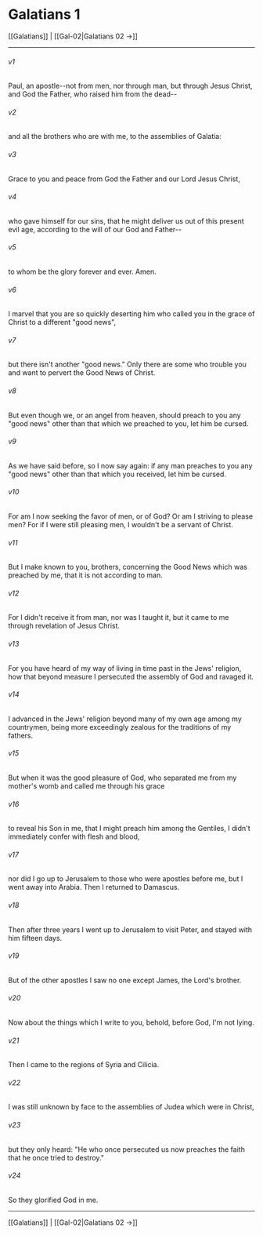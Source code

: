 # Galatians 1

[[Galatians]] | [[Gal-02|Galatians 02 →]]
***



###### v1 
Paul, an apostle--not from men, nor through man, but through Jesus Christ, and God the Father, who raised him from the dead-- 

###### v2 
and all the brothers who are with me, to the assemblies of Galatia: 

###### v3 
Grace to you and peace from God the Father and our Lord Jesus Christ, 

###### v4 
who gave himself for our sins, that he might deliver us out of this present evil age, according to the will of our God and Father-- 

###### v5 
to whom be the glory forever and ever. Amen. 

###### v6 
I marvel that you are so quickly deserting him who called you in the grace of Christ to a different "good news", 

###### v7 
but there isn't another "good news." Only there are some who trouble you and want to pervert the Good News of Christ. 

###### v8 
But even though we, or an angel from heaven, should preach to you any "good news" other than that which we preached to you, let him be cursed. 

###### v9 
As we have said before, so I now say again: if any man preaches to you any "good news" other than that which you received, let him be cursed. 

###### v10 
For am I now seeking the favor of men, or of God? Or am I striving to please men? For if I were still pleasing men, I wouldn't be a servant of Christ. 

###### v11 
But I make known to you, brothers, concerning the Good News which was preached by me, that it is not according to man. 

###### v12 
For I didn't receive it from man, nor was I taught it, but it came to me through revelation of Jesus Christ. 

###### v13 
For you have heard of my way of living in time past in the Jews' religion, how that beyond measure I persecuted the assembly of God and ravaged it. 

###### v14 
I advanced in the Jews' religion beyond many of my own age among my countrymen, being more exceedingly zealous for the traditions of my fathers. 

###### v15 
But when it was the good pleasure of God, who separated me from my mother's womb and called me through his grace 

###### v16 
to reveal his Son in me, that I might preach him among the Gentiles, I didn't immediately confer with flesh and blood, 

###### v17 
nor did I go up to Jerusalem to those who were apostles before me, but I went away into Arabia. Then I returned to Damascus. 

###### v18 
Then after three years I went up to Jerusalem to visit Peter, and stayed with him fifteen days. 

###### v19 
But of the other apostles I saw no one except James, the Lord's brother. 

###### v20 
Now about the things which I write to you, behold, before God, I'm not lying. 

###### v21 
Then I came to the regions of Syria and Cilicia. 

###### v22 
I was still unknown by face to the assemblies of Judea which were in Christ, 

###### v23 
but they only heard: "He who once persecuted us now preaches the faith that he once tried to destroy." 

###### v24 
So they glorified God in me.

***
[[Galatians]] | [[Gal-02|Galatians 02 →]]

